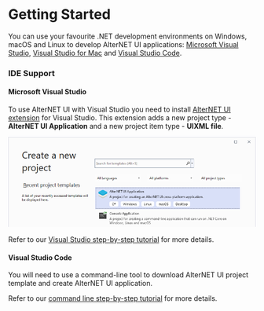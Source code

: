 # Getting Started

You can use your favourite .NET development environments on Windows, macOS and Linux to develop AlterNET UI applications:
[Microsoft Visual Studio](https://visualstudio.microsoft.com/), [Visual Studio for Mac](https://visualstudio.microsoft.com/vs/mac/) and [Visual Studio Code](https://code.visualstudio.com/).

### IDE Support

#### Microsoft Visual Studio
To use AlterNET UI with Visual Studio you need to install [AlterNET UI extension](https://marketplace.visualstudio.com/items?itemName=AlterNET-UI) for Visual Studio.
This extension adds a new project type - **AlterNET UI Application** and a new project item type - **UIXML file**. 

![Create new project in Visual Studio](../tutorials/hello-world/visual-studio/images/create-new-project.png)

Refer to our [Visual Studio step-by-step tutorial](../tutorials/hello-world/visual-studio/hello-world-visual-studio.md) for more details. 

#### Visual Studio Code
You will need to use a command-line tool to download AlterNET UI project template and create AlterNET UI application.

Refer to our [command line step-by-step tutorial](../tutorials/hello-world/command-line/hello-world-command-line.md) for more details.
